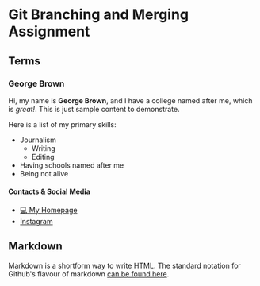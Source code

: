 # Git Branching and Merging Assignment

## Terms

### George Brown

Hi, my name is **George Brown**, and I have a college named after me, which is *great!*. This is just sample content to demonstrate.

Here is a list of my primary skills:

* Journalism
  * Writing
  * Editing
* Having schools named after me
* Being not alive

#### Contacts & Social Media

* [:computer: My Homepage](https://www.georgebrown.ca/)
* [Instagram](https://www.instagram.com/gbcollege/)


## Markdown

Markdown is a shortform way to write HTML. The standard notation for Github's flavour of markdown [can be found here](https://guides.github.com/features/mastering-markdown/).
